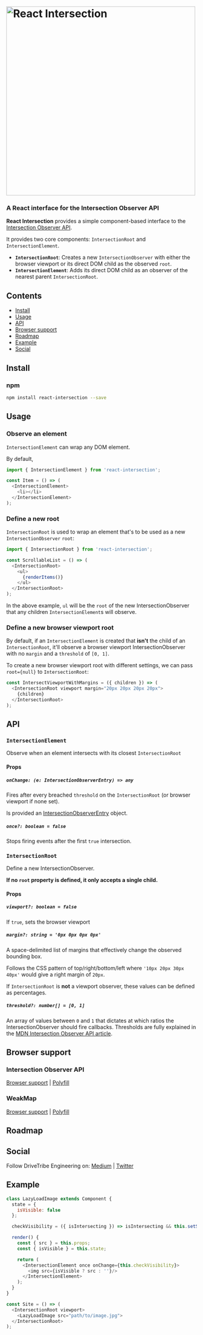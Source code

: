 # <img alt="React Intersection" src="https://user-images.githubusercontent.com/7850794/34434126-db688af8-ec7b-11e7-9527-a7a2c37edc3b.png" width="500">

### A React interface for the Intersection Observer API

**React Intersection** provides a simple component-based interface to the [Intersection Observer API](https://developer.mozilla.org/en-US/docs/Web/API/Intersection_Observer_API).

It provides two core components: `IntersectionRoot` and `IntersectionElement`.

- **`IntersectionRoot`**: Creates a new `IntersectionObserver` with either the browser viewport or its direct DOM child as the observed `root`.
- **`IntersectionElement`**: Adds its direct DOM child as an observer of the nearest parent `IntersectionRoot`.

## Contents

- [Install](#Install)
- [Usage](#Usage)
- [API](#API)
- [Browser support](#Browser_support)
- [Roadmap](#Roadmap)
- [Example](#Example)
- [Social](#Social)

## Install

### npm

```bash
npm install react-intersection --save
```

## Usage

### Observe an element

`IntersectionElement` can wrap any DOM element.

By default, 

```javascript
import { IntersectionElement } from 'react-intersection';

const Item = () => (
  <IntersectionElement>
    <li></li>
  </IntersectionElement>
);
```

### Define a new root

`IntersectionRoot` is used to wrap an element that's to be used as a new `IntersectionObserver` `root`:

```javascript
import { IntersectionRoot } from 'react-intersection';

const ScrollableList = () => (
  <IntersectionRoot>
    <ul>
      {renderItems()}
    </ul>
  </IntersectionRoot>
);
```

In the above example, `ul` will be the `root` of the new IntersectionObserver that any children `IntersectionElement`s will observe.

### Define a new browser viewport root

By default, if an `IntersectionElement` is created that **isn't** the child of an `IntersectionRoot`, it'll observe a browser viewport IntersectionObserver with no `margin` and a `threshold` of `[0, 1]`.

To create a new browser viewport root with different settings, we can pass `root={null}` to `IntersectionRoot`:

```javascript
const IntersectViewportWithMargins = ({ children }) => (
  <IntersectionRoot viewport margin="20px 20px 20px 20px">
    {children}
  </IntersectionRoot>
);
```

## API

### `IntersectionElement`

Observe when an element intersects with its closest `IntersectionRoot`

#### Props

##### `onChange: (e: IntersectionObserverEntry) => any`

Fires after every breached `threshold` on the `IntersectionRoot` (or browser viewport if none set).

Is provided an [IntersectionObserverEntry](https://developer.mozilla.org/en-US/docs/Web/API/IntersectionObserverEntry) object.

##### `once?: boolean = false`

Stops firing events after the first `true` intersection.

### `IntersectionRoot`

Define a new IntersectionObserver.

**If no `root` property is defined, it only accepts a single child.**

#### Props

##### `viewport?: boolean = false`

If `true`, sets the browser viewport

##### `margin?: string = '0px 0px 0px 0px'`

A space-delimited list of margins that effectively change the observed bounding box.

Follows the CSS pattern of top/right/bottom/left where `'10px 20px 30px 40px'` would give a right margin of `20px`.

If `IntersectionRoot` is **not** a viewport observer, these values can be defined as percentages.

##### `threshold?: number[] = [0, 1]`

An array of values between `0` and `1` that dictates at which ratios the IntersectionObserver should fire callbacks. Thresholds are fully explained in the [MDN Intersection Observer API article](https://developer.mozilla.org/en-US/docs/Web/API/Intersection_Observer_API#Thresholds).

## Browser support

### Intersection Observer API

[Browser support](https://developer.mozilla.org/en-US/docs/Web/API/Intersection_Observer_API#Browser_compatibility) | [Polyfill](https://www.npmjs.com/package/intersection-observer)

### WeakMap

[Browser support](https://developer.mozilla.org/en-US/docs/Web/JavaScript/Reference/Global_Objects/WeakMap#Browser_compatibility) | [Polyfill](https://www.npmjs.com/package/weakmap-polyfill)

## Roadmap



## Social

Follow DriveTribe Engineering on: [Medium](https://medium.com/drivetribe-engineering) | [Twitter](https://twitter.com/drivetribetech)

## Example

```javascript
class LazyLoadImage extends Component {
  state = {
    isVisible: false
  };

  checkVisibility = ({ isIntersecting }) => isIntersecting && this.setState({ isVisible: true });

  render() {
    const { src } = this.props;
    const { isVisible } = this.state;

    return (
      <IntersectionElement once onChange={this.checkVisibility}>
        <img src={isVisible ? src : ''}/>
      </IntersectionElement>
    );
  }
}

const Site = () => (
  <IntersectionRoot viewport>
    <LazyLoadImage src="path/to/image.jpg">
  </IntersectionRoot>
);
```
